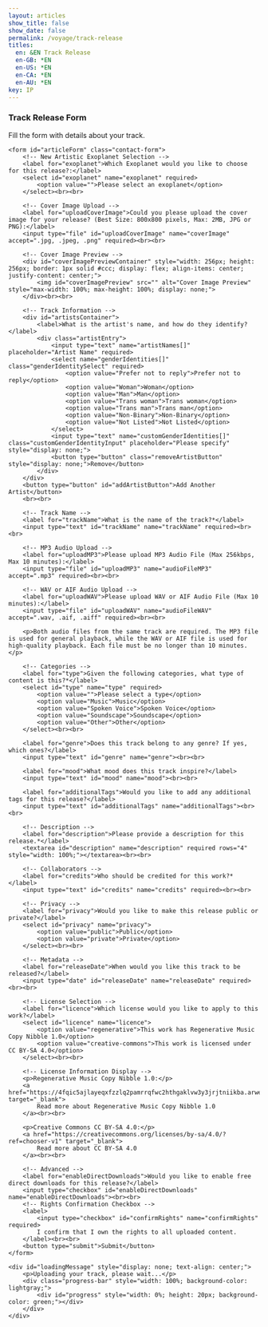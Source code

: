 ```yaml
---
layout: articles
show_title: false
show_date: false
permalink: /voyage/track-release
titles:
  en: &EN Track Release
  en-GB: *EN
  en-US: *EN
  en-CA: *EN
  en-AU: *EN
key: IP
---
```


<div class="p-5"></div>

<div class="form-container">
    <h3>Track Release Form</h3>
    <p>Fill the form with details about your track.</p>

    <form id="articleForm" class="contact-form">
        <!-- New Artistic Exoplanet Selection -->
        <label for="exoplanet">Which Exoplanet would you like to choose for this release?:</label>
        <select id="exoplanet" name="exoplanet" required>
            <option value="">Please select an exoplanet</option>
        </select><br><br>

        <!-- Cover Image Upload -->
        <label for="uploadCoverImage">Could you please upload the cover image for your release? (Best Size: 800x800 pixels, Max: 2MB, JPG or PNG):</label>
        <input type="file" id="uploadCoverImage" name="coverImage" accept=".jpg, .jpeg, .png" required><br><br>

        <!-- Cover Image Preview -->
        <div id="coverImagePreviewContainer" style="width: 256px; height: 256px; border: 1px solid #ccc; display: flex; align-items: center; justify-content: center;">
            <img id="coverImagePreview" src="" alt="Cover Image Preview" style="max-width: 100%; max-height: 100%; display: none;">
        </div><br><br>

        <!-- Track Information -->
        <div id="artistsContainer">
            <label>What is the artist's name, and how do they identify?</label>
            <div class="artistEntry">
                <input type="text" name="artistNames[]" placeholder="Artist Name" required>
                <select name="genderIdentities[]" class="genderIdentitySelect" required>
                    <option value="Prefer not to reply">Prefer not to reply</option>
                    <option value="Woman">Woman</option>
                    <option value="Man">Man</option>
                    <option value="Trans woman">Trans woman</option>
                    <option value="Trans man">Trans man</option>
                    <option value="Non-Binary">Non-Binary</option>
                    <option value="Not Listed">Not Listed</option>
                </select>
                <input type="text" name="customGenderIdentities[]" class="customGenderIdentityInput" placeholder="Please specify" style="display: none;">
                <button type="button" class="removeArtistButton" style="display: none;">Remove</button>
            </div>
        </div>
        <button type="button" id="addArtistButton">Add Another Artist</button>
        <br><br>

        <!-- Track Name -->
        <label for="trackName">What is the name of the track?*</label>
        <input type="text" id="trackName" name="trackName" required><br><br>

        <!-- MP3 Audio Upload -->
        <label for="uploadMP3">Please upload MP3 Audio File (Max 256kbps, Max 10 minutes):</label>
        <input type="file" id="uploadMP3" name="audioFileMP3" accept=".mp3" required><br><br>

        <!-- WAV or AIF Audio Upload -->
        <label for="uploadWAV">Please upload WAV or AIF Audio File (Max 10 minutes):</label>
        <input type="file" id="uploadWAV" name="audioFileWAV" accept=".wav, .aif, .aiff" required><br><br>

        <p>Both audio files from the same track are required. The MP3 file is used for general playback, while the WAV or AIF file is used for high-quality playback. Each file must be no longer than 10 minutes.</p>

        <!-- Categories -->
        <label for="type">Given the following categories, what type of content is this?*</label>
        <select id="type" name="type" required>
            <option value="">Please select a type</option>
            <option value="Music">Music</option>
            <option value="Spoken Voice">Spoken Voice</option>
            <option value="Soundscape">Soundscape</option>
            <option value="Other">Other</option>
        </select><br><br>

        <label for="genre">Does this track belong to any genre? If yes, which ones?</label>
        <input type="text" id="genre" name="genre"><br><br>

        <label for="mood">What mood does this track inspire?</label>
        <input type="text" id="mood" name="mood"><br><br>

        <label for="additionalTags">Would you like to add any additional tags for this release?</label>
        <input type="text" id="additionalTags" name="additionalTags"><br><br>

        <!-- Description -->
        <label for="description">Please provide a description for this release.*</label>
        <textarea id="description" name="description" required rows="4" style="width: 100%;"></textarea><br><br>

        <!-- Collaborators -->
        <label for="credits">Who should be credited for this work?*</label>
        <input type="text" id="credits" name="credits" required><br><br>

        <!-- Privacy -->
        <label for="privacy">Would you like to make this release public or private?</label>
        <select id="privacy" name="privacy">
            <option value="public">Public</option>
            <option value="private">Private</option>
        </select><br><br>

        <!-- Metadata -->
        <label for="releaseDate">When would you like this track to be released?</label>
        <input type="date" id="releaseDate" name="releaseDate" required><br><br>

        <!-- License Selection -->
        <label for="licence">Which license would you like to apply to this work?</label>
        <select id="licence" name="licence">
            <option value="regenerative">This work has Regenerative Music Copy Nibble 1.0</option>
            <option value="creative-commons">This work is licensed under CC BY-SA 4.0</option>
        </select><br><br>

        <!-- License Information Display -->
        <p>Regenerative Music Copy Nibble 1.0:</p>
        <a href="https://4fqic5ajlayeqxfzzlq2pamrrqfwc2hthgaklvw3y3jrjtniikba.arweave.net/4WCBdAlYMEhcucrhp4GRjAthaPM5gKXW28bTFM2oQoI" target="_blank">
            Read more about Regenerative Music Copy Nibble 1.0
        </a><br><br>

        <p>Creative Commons CC BY-SA 4.0:</p>
        <a href="https://creativecommons.org/licenses/by-sa/4.0/?ref=chooser-v1" target="_blank">
            Read more about CC BY-SA 4.0
        </a><br><br>

        <!-- Advanced -->
        <label for="enableDirectDownloads">Would you like to enable free direct downloads for this release?</label>
        <input type="checkbox" id="enableDirectDownloads" name="enableDirectDownloads"><br><br>
        <!-- Rights Confirmation Checkbox -->
        <label>
            <input type="checkbox" id="confirmRights" name="confirmRights" required>
            I confirm that I own the rights to all uploaded content.
        </label><br><br>
        <button type="submit">Submit</button>
    </form>

    <div id="loadingMessage" style="display: none; text-align: center;">
        <p>Uploading your track, please wait...</p>
        <div class="progress-bar" style="width: 100%; background-color: lightgray;">
            <div id="progress" style="width: 0%; height: 20px; background-color: green;"></div>
        </div>
    </div>
</div>

<script>
document.addEventListener('DOMContentLoaded', function() {
    // Fetch exoplanet data and populate dropdown
    fetch('http://media.maar.world:3001/api/fetchExoplanetData')
        .then(response => response.json())
        .then(data => {
            const selectElement = document.getElementById('exoplanet');
            selectElement.innerHTML = '<option value="">Please select an exoplanet</option>';
            data.forEach(item => {
                Object.keys(item).forEach(ipId => {
                    const exoplanet = item[ipId];
                    if (exoplanet.artName && exoplanet.artName !== "null") {
                        const option = document.createElement('option');
                        option.value = ipId;
                        option.textContent = `${ipId}: ${exoplanet.artName} - ${exoplanet.sciName}`;
                        selectElement.appendChild(option);
                    }
                });
            });
        })
        .catch(error => console.error('Error loading or parsing the JSON data:', error));

    const addArtistButton = document.getElementById('addArtistButton');
    const artistsContainer = document.getElementById('artistsContainer');

    // Update the visibility of the remove buttons
    function updateRemoveButtons() {
        const removeButtons = artistsContainer.querySelectorAll('.removeArtistButton');
        removeButtons.forEach(button => {
            button.style.display = removeButtons.length > 1 ? 'inline-block' : 'none';
        });
    }

    // Load saved data from localStorage
    loadFormData();

    // Save data on input change
    const formElements = document.querySelectorAll('#articleForm input, #articleForm select, #articleForm textarea');
    formElements.forEach(element => {
        element.addEventListener('input', saveFormData);
    });

    function saveFormData() {
        const trackData = {
            exoplanet: document.getElementById('exoplanet').value,
            artists: collectArtists(),
            trackName: document.getElementById('trackName').value,
            type: document.getElementById('type').value,
            genre: document.getElementById('genre').value,
            mood: document.getElementById('mood').value,
            additionalTags: document.getElementById('additionalTags').value,
            description: document.getElementById('description').value,
            credits: document.getElementById('credits').value,
            privacy: document.getElementById('privacy').value,
            releaseDate: document.getElementById('releaseDate').value,
            licence: document.getElementById('licence').value,
            enableDirectDownloads: document.getElementById('enableDirectDownloads').checked,
            confirmRights: document.getElementById('confirmRights').checked
        };
        localStorage.setItem('trackReleaseFormData', JSON.stringify(trackData));
    }

    function collectArtists() {
        const artistNames = Array.from(document.getElementsByName('artistNames[]')).map(input => input.value);
        const genderIdentities = Array.from(document.getElementsByName('genderIdentities[]')).map((select, index) => {
            const customInput = document.getElementsByName('customGenderIdentities[]')[index];
            return select.value === 'Not Listed' ? customInput.value : select.value;
        });

        return artistNames.map((name, index) => ({
            name: name,
            genderIdentity: genderIdentities[index]
        }));
    }

    function loadFormData() {
        const savedData = JSON.parse(localStorage.getItem('trackReleaseFormData'));
        if (savedData) {
            document.getElementById('exoplanet').value = savedData.exoplanet;
            savedData.artists.forEach((artist, index) => {
                if (index > 0) addArtist(); // Add extra artist fields if necessary
                document.getElementsByName('artistNames[]')[index].value = artist.name;
                document.getElementsByName('genderIdentities[]')[index].value = artist.genderIdentity;
                if (artist.genderIdentity === 'Not Listed') {
                    document.getElementsByName('customGenderIdentities[]')[index].value = artist.genderIdentity;
                    document.getElementsByName('customGenderIdentities[]')[index].style.display = 'inline-block';
                }
            });
            document.getElementById('trackName').value = savedData.trackName;
            document.getElementById('type').value = savedData.type;
            document.getElementById('genre').value = savedData.genre;
            document.getElementById('mood').value = savedData.mood;
            document.getElementById('additionalTags').value = savedData.additionalTags;
            document.getElementById('description').value = savedData.description;
            document.getElementById('credits').value = savedData.credits;
            document.getElementById('privacy').value = savedData.privacy;
            document.getElementById('releaseDate').value = savedData.releaseDate;
            document.getElementById('licence').value = savedData.licence;
            document.getElementById('enableDirectDownloads').checked = savedData.enableDirectDownloads;
            document.getElementById('confirmRights').checked = savedData.confirmRights;
        }
    }

    function addArtist() {
        const artistEntry = document.createElement('div');
        artistEntry.className = 'artistEntry';
        artistEntry.innerHTML = `
            <input type="text" name="artistNames[]" placeholder="Artist Name" required>
            <select name="genderIdentities[]" class="genderIdentitySelect" required>
                <option value="Prefer not to reply">Prefer not to reply</option>
                <option value="Woman">Woman</option>
                <option value="Man">Man</option>
                <option value="Trans woman">Trans woman</option>
                <option value="Trans man">Trans man</option>
                <option value="Non-Binary">Non-Binary</option>
                <option value="Not Listed">Not Listed</option>
            </select>
            <input type="text" name="customGenderIdentities[]" class="customGenderIdentityInput" placeholder="Please specify" style="display: none;">
            <button type="button" class="removeArtistButton" style="display: none;">Remove</button>
        `;
        document.getElementById('artistsContainer').appendChild(artistEntry);
        updateRemoveButtons();
    }

    function updateRemoveButtons() {
        const removeButtons = artistsContainer.querySelectorAll('.removeArtistButton');
        removeButtons.forEach(button => {
            button.style.display = removeButtons.length > 1 ? 'inline-block' : 'none';
        });
    }


    // Add a new artist entry
    addArtistButton.addEventListener('click', function() {
        const artistEntry = document.createElement('div');
        artistEntry.className = 'artistEntry';
        artistEntry.innerHTML = `
            <input type="text" name="artistNames[]" placeholder="Artist Name" required>
            <select name="genderIdentities[]" class="genderIdentitySelect" required>
                <option value="Prefer not to reply">Prefer not to reply</option>
                <option value="Woman">Woman</option>
                <option value="Man">Man</option>
                <option value="Trans woman">Trans woman</option>
                <option value="Trans man">Trans man</option>
                <option value="Non-Binary">Non-Binary</option>
                <option value="Not Listed">Not Listed</option>
            </select>
            <input type="text" name="customGenderIdentities[]" class="customGenderIdentityInput" placeholder="Please specify" style="display: none;">
            <button type="button" class="removeArtistButton" style="display: none;">Remove</button>
        `;
        artistsContainer.appendChild(artistEntry);
        updateRemoveButtons(); // Update remove buttons visibility after adding
    });

    // Handle dynamic elements
    artistsContainer.addEventListener('change', function(event) {
        if (event.target.classList.contains('genderIdentitySelect')) {
            const customInput = event.target.closest('.artistEntry').querySelector('.customGenderIdentityInput');
            customInput.style.display = event.target.value === 'Not Listed' ? 'inline-block' : 'none';
        }
    });

    artistsContainer.addEventListener('click', function(event) {
        if (event.target.classList.contains('removeArtistButton')) {
            event.target.closest('.artistEntry').remove();
            updateRemoveButtons(); // Update remove buttons visibility after removing
        }
    });

    // Initialize the form with one artist entry by default
    updateRemoveButtons();

    document.getElementById('articleForm').addEventListener('submit', function(event) {
        event.preventDefault();

        // Collect artist names and gender identities
        const artistNames = Array.from(document.getElementsByName('artistNames[]')).map(input => input.value);
        const genderIdentities = Array.from(document.getElementsByName('genderIdentities[]')).map((select, index) => {
            const customInput = document.getElementsByName('customGenderIdentities[]')[index];
            return select.value === 'Not Listed' ? customInput.value : select.value;
        });

        const artists = artistNames.map((name, index) => ({
            name: name,
            genderIdentity: genderIdentities[index]
        }));

        // Check if the rights confirmation checkbox is checked
        const confirmRightsChecked = document.getElementById('confirmRights').checked;
        if (!confirmRightsChecked) {
            alert('You must confirm that you own the rights to all uploaded content.');
            return; // Stop form submission
        }
        
        const trackData = {
            exoplanet: document.getElementById('exoplanet').value,
            artists: artists,
            trackName: document.getElementById('trackName').value,
            type: document.getElementById('type').value,
            genre: document.getElementById('genre').value,
            mood: document.getElementById('mood').value,
            additionalTags: document.getElementById('additionalTags').value,
            description: document.getElementById('description').value,
            credits: document.getElementById('credits').value,
            privacy: document.getElementById('privacy').value,
            releaseDate: document.getElementById('releaseDate').value,
            licence: document.getElementById('licence').value,
            enableDirectDownloads: document.getElementById('enableDirectDownloads').checked
        };
        console.log(trackData);

        // Disable form elements and show loading message
        const loadingMessage = document.getElementById('loadingMessage');
        const formElements = document.querySelectorAll('#articleForm input, #articleForm select, #articleForm button, #articleForm textarea');
        const submitButton = document.querySelector('#articleForm button[type="submit"]');
        formElements.forEach(element => element.disabled = true);
        submitButton.textContent = 'Submitting...';
        loadingMessage.style.display = 'block';

        // Send metadata as JSON
        fetch('http://media.maar.world:3001/api/submitTrackData', {
            method: 'POST',
            headers: {
                'Content-Type': 'application/json',
            },
            body: JSON.stringify(trackData)
        })
        .then(response => response.json())
        .then(data => {
            if (data.trackId) {
                // If track data is accepted, proceed with file upload
                uploadFiles(data.trackId);
            } else {
                console.error('Error submitting track data:', data);
                showError('Failed to submit track data, please try again.');
            }
        })
        .catch(error => {
            console.error('Failed to submit track data:', error);
            showError('Failed to submit track data, please try again.');
        });

        function uploadFiles(trackId) {
            const formData = new FormData();
            formData.append('audioFileWAV', document.getElementById('uploadWAV').files[0]);
            formData.append('audioFileMP3', document.getElementById('uploadMP3').files[0]);
            formData.append('coverImage', document.getElementById('uploadCoverImage').files[0]); // Add cover image to the upload

            const xhr = new XMLHttpRequest();
            xhr.open('POST', `http://media.maar.world:3001/api/uploadTrackFiles/${trackId}`, true);

            xhr.upload.onprogress = function(event) {
                if (event.lengthComputable) {
                    const percentComplete = (event.loaded / event.total) * 100;
                    const progress = document.getElementById('progress');
                    progress.style.width = percentComplete + '%';
                }
            };

            xhr.onload = function() {
                loadingMessage.style.display = 'none';
                formElements.forEach(element => element.disabled = false); // Re-enable the form elements
                submitButton.textContent = 'Submit'; // Reset the submit button text

                if (xhr.status === 200) {
                    const response = JSON.parse(xhr.responseText);
                    console.log('Files uploaded successfully:', response);
                    document.getElementById('articleForm').reset();  // Reset form fields
                    showSuccess('Track released successfully!');
                    document.getElementById('coverImagePreview').src = '';  // Reset image preview
                    document.getElementById('coverImagePreview').style.display = 'none';
                } else {
                    console.error('Error uploading files:', xhr.responseText);
                    showError('Failed to upload files.');
                }
            };

            xhr.onerror = function() {
                loadingMessage.style.display = 'none';
                formElements.forEach(element => element.disabled = false); // Re-enable the form elements
                submitButton.textContent = 'Submit'; // Reset the submit button text
                console.error('Error during upload:', xhr.responseText);
                showError('Failed to upload files.');
            };

            xhr.send(formData);
        }

        function showError(message) {
            const errorMessage = document.createElement('p');
            errorMessage.textContent = message;
            errorMessage.style.color = 'red';
            document.querySelector('.form-container').appendChild(errorMessage);
            formElements.forEach(element => element.disabled = false);
            submitButton.textContent = 'Submit';
            loadingMessage.style.display = 'none';
        }

        function showSuccess(message) {
            const successMessage = document.createElement('p');
            successMessage.textContent = message;
            successMessage.style.color = 'green';
            document.querySelector('.form-container').appendChild(successMessage);
            formElements.forEach(element => element.disabled = false);
            submitButton.textContent = 'Submit';
            loadingMessage.style.display = 'none';
        }
            // If form submission is successful, clear localStorage
            localStorage.removeItem('trackReleaseFormData');    
    });
});
</script>
